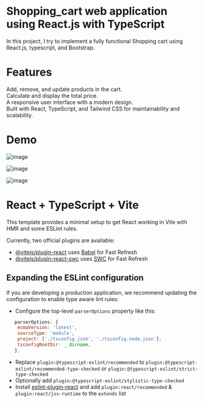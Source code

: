 # Shopping_cart web application using React.js with TypeScript
In this project, I try to implement a fully functional Shopping cart using React.js, typescript, and Bootstrap.


# Features
Add, remove, and update products in the cart.\
Calculate and display the total price.\
A responsive user interface with a modern design.\
Built with React, TypeScript, and Tailwind CSS for maintainability and scalability.
# Demo
![image](https://github.com/KhushbuNavdiwala/Shopping_cart/assets/77695748/31dcd9a4-3a20-4036-a76a-83aabf16ff54)

![image](https://github.com/KhushbuNavdiwala/Shopping_cart/assets/77695748/43694e5e-e3f4-450a-86e0-5058f027ef28)

![image](https://github.com/KhushbuNavdiwala/Shopping_cart/assets/77695748/3370325b-2523-444f-a642-00c5ca477a6b)




# React + TypeScript + Vite

This template provides a minimal setup to get React working in Vite with HMR and some ESLint rules.

Currently, two official plugins are available:

- [@vitejs/plugin-react](https://github.com/vitejs/vite-plugin-react/blob/main/packages/plugin-react/README.md) uses [Babel](https://babeljs.io/) for Fast Refresh
- [@vitejs/plugin-react-swc](https://github.com/vitejs/vite-plugin-react-swc) uses [SWC](https://swc.rs/) for Fast Refresh

## Expanding the ESLint configuration

If you are developing a production application, we recommend updating the configuration to enable type aware lint rules:

- Configure the top-level `parserOptions` property like this:

```js
   parserOptions: {
    ecmaVersion: 'latest',
    sourceType: 'module',
    project: ['./tsconfig.json', './tsconfig.node.json'],
    tsconfigRootDir: __dirname,
   },
```

- Replace `plugin:@typescript-eslint/recommended` to `plugin:@typescript-eslint/recommended-type-checked` or `plugin:@typescript-eslint/strict-type-checked`
- Optionally add `plugin:@typescript-eslint/stylistic-type-checked`
- Install [eslint-plugin-react](https://github.com/jsx-eslint/eslint-plugin-react) and add `plugin:react/recommended` & `plugin:react/jsx-runtime` to the `extends` list
